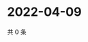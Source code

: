 # 2022-04-09

共 0 条

<!-- BEGIN WEIBO -->
<!-- 最后更新时间 Sat Apr 09 2022 03:12:46 GMT+0800 (China Standard Time) -->

<!-- END WEIBO -->
